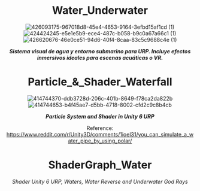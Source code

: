 <header>
   
# **Water_Underwater**

![426093175-967018d8-45e4-4653-9164-3efbd15af1cd (1)](https://github.com/user-attachments/assets/dcfae01f-2b7e-46bc-a5c2-b5d1e26d1aef)
![424424245-e5e1e5b9-ece4-487c-b058-b9c0a67a66c1 (1)](https://github.com/user-attachments/assets/3f34ea4d-e229-4322-813e-856a2e96da18)
![426620676-46e0ce51-94d6-40f4-8caa-83c5c9688c4e (1)](https://github.com/user-attachments/assets/d3c8fa9a-b490-4890-9595-e876399f2512)

_**Sistema visual de agua y entorno submarino para URP. Incluye efectos inmersivos ideales para escenas acuáticas o VR.**_

# Particle_&_Shader_Waterfall

![414744370-ddb3728d-206c-401b-8649-f78ca2da822b](https://github.com/user-attachments/assets/4ee15604-6d0a-46b8-aeba-f688fe38bd76)
![414744653-b4f45ae7-d5bb-4718-8002-cfd2c9c8b4cb](https://github.com/user-attachments/assets/43506e7e-f837-4391-a89e-72f1d94da734)




_**Particle System and Shader in Unity 6 URP**_

Reference: https://www.reddit.com/r/Unity3D/comments/1ioel31/you_can_simulate_a_water_pipe_by_using_polar/


# ShaderGraph_Water





_Shader Unity 6 URP, Waters, Water Reverse and Underwater God Rays_





</header>
   
<footer>
   

</footer>
